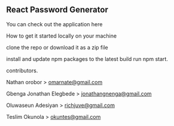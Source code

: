 ## React Password Generator

You can check out the application here

How to get it started locally on your machine

clone the repo or download it as a zip file

install and update npm packages to the latest build
run npm start.

contributors.

Nathan orobor > omarnate@gmail.com

Gbenga Jonathan Elegbede > jonathangnenga@gmail.com

Oluwaseun Adesiyan > richjuve@gmail.com

Teslim Okunola > okuntes@gmail.com
